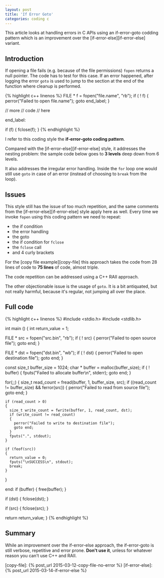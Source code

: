 ```yaml
---
layout: post
title: 'If Error Goto'
categories: coding c
---
```


This article looks at handling errors in C APIs using an if-error-goto codding
pattern which is an improvement over the [if-error-else][if-error-else]
variant.


## Introduction

If opening a file fails (e.g. because of the file permissions) `fopen` returns
a null pointer. The code has to test for this case. If an error happened, after
logging the error `goto` is used to jump to the section at the end of the
function where cleanup is performed.

{% highlight c++ linenos %}
FILE * f = fopen("file.name", "rb");
if ( ! f)
{
  perror("Failed to open file.name");
  goto end_label;
}

// more
// code
// here

end_label:

if (f)
{
  fclose(f);
}
{% endhighlight %}

I refer to this coding style the **if-error-goto coding pattern**.

Compared with the [if-error-else][if-error-else] style, it addresses the
nesting problem: the sample code below goes to **3 levels** deep down from 6
levels.

It also addresses the irregular error handling. Inside the `for` loop one would
still use `goto` in case of an error (instead of choosing to `break` from the
loop).

## Issues

This style still has the issue of too much repetition, and the same comments
from the [if-error-else][if-error-else] style apply here as well. Every time we
invoke `fopen` using this coding pattern we need to repeat:

- the if condition
- the error handling
- the goto
- the if condition for `fclose`
- the `fclose` call
- and 4 curly brackets

For the [copy file example][copy-file] this approach takes the code from 28
lines of code to **75 lines** of code, almost triple.

The code repetition can be addressed using a C++ RAII approach.

The other objectionable issue is the usage of `goto`. It is a bit antiquated,
but not really harmful, because it's regular, not jumping all over the place.


## Full code

{% highlight c++ linenos %}
#include <stdio.h>
#include <stdlib.h>

int main ()
{
  int return_value = 1;

  FILE * src = fopen("src.bin", "rb");
  if ( ! src)
  {
    perror("Failed to open source file");
    goto end;
  }

  FILE * dst = fopen("dst.bin", "wb");
  if ( ! dst)
  {
    perror("Failed to open destination file");
    goto end;
  }

  const size_t buffer_size = 1024;
  char * buffer = malloc(buffer_size);
  if ( ! buffer)
  {
    fputs("Failed to allocate buffer\n", stderr);
    goto end;
  }

  for(;;)
  {
    size_t read_count = fread(buffer, 1, buffer_size, src);
    if ((read_count != buffer_size) && ferror(src))
    {
      perror("Failed to read from source file");
      goto end;
    }

    if (read_count > 0)
    {
      size_t write_count = fwrite(buffer, 1, read_count, dst);
      if (write_count != read_count)
      {
        perror("Failed to write to destination file");
        goto end;
      }
      fputs(".", stdout);
    }

    if (feof(src))
    {
      return_value = 0;
      fputs("\nSUCCESS\n", stdout);
      break;
    }
  }

end:
  if (buffer)
  {
    free(buffer);
  }

  if (dst)
  {
    fclose(dst);
  }

  if (src)
  {
    fclose(src);
  }

  return return_value;
}
{% endhighlight %}


## Summary

While an improvement over the if-error-else approach, the if-error-goto is
still verbose, repetitive and error prone.  **Don't use it**, unless for
whatever reason you can't use C++ and RAII.


[copy-file]:     {% post_url 2015-03-12-copy-file-no-error %}
[if-error-else]: {% post_url 2015-03-14-if-error-else %}
